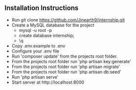 ## Installation Instructions

- Run git clone https://github.com/Jinearth9/internship.git
- Create a MySQL database for the project
    - mysql -u root -p
    - create database internship;
    - \q
- Copy .env.example to .env
- Configure your .env file
- Run 'composer update' from the projects root folder.
- From the projects root folder run 'php artisan key:generate'
- From the projects root folder run 'php artisan migrate'
- From the projects root folder run 'php artisan db:seed'
- Run 'php artisan serve'
- Start server at http://localhost:8000
